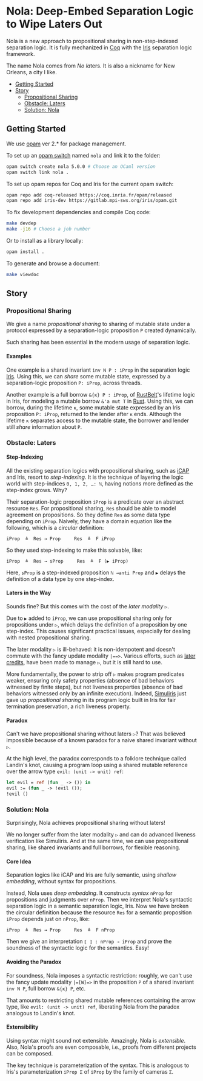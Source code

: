 # Nola: Deep-Embed Separation Logic to Wipe Laters Out

Nola is a new approach to propositional sharing
in non-step-indexed separation logic.
It is fully mechanized in [Coq](https://coq.inria.fr/) with the [Iris](https://iris-project.org/) separation logic framework.

The name Nola comes from *No* *la*ters.
It is also a nickname for New Orleans, a city I like.

- [Getting Started](#getting-started)
- [Story](#story)
  - [Propositional Sharing](#propositional-sharing)
  - [Obstacle: Laters](#obstacle-laters)
  - [Solution: Nola](#solution-nola)

## Getting Started

We use [opam](https://opam.ocaml.org/) ver 2.* for package management.

To set up an [opam switch](https://opam.ocaml.org/doc/man/opam-switch.html) named `nola` and link it to the folder:
```bash
opam switch create nola 5.0.0 # Choose an OCaml version
opam switch link nola .
```

To set up opam repos for Coq and Iris for the current opam switch:
```bash
opam repo add coq-released https://coq.inria.fr/opam/released
opam repo add iris-dev https://gitlab.mpi-sws.org/iris/opam.git
```

To fix development dependencies and compile Coq code:
```bash
make devdep
make -j16 # Choose a job number
```

Or to install as a library locally:
```bash
opam install .
```

To generate and browse a document:
```bash
make viewdoc
```

## Story

### Propositional Sharing

We give a name *propositional sharing*
to sharing of mutable state under a protocol expressed by a separation-logic proposition `P` created dynamically.

Such sharing has been essential in the modern usage of separation logic.

#### Examples

One example is a shared invariant `inv N P : iProp`
in the separation logic [Iris](https://iris-project.org/).
Using this, we can *share* some mutable state, expressed by a separation-logic proposition `P: iProp`, across threads.

Another example is a full borrow `&{κ} P : iProp`,
of [RustBelt](https://plv.mpi-sws.org/rustbelt/popl18/)'s lifetime logic in Iris,
for modeling a mutable borrow `&'a mut T` in [Rust](https://www.rust-lang.org/).
Using this, we can borrow, during the lifetime `κ`, some mutable state expressed by an Iris proposition `P: iProp`,
returned to the lender after `κ` ends.
Although the lifetime `κ` separates access to the mutable state,
the borrower and lender still *share* information about `P`.

### Obstacle: Laters

#### Step-Indexing

All the existing separation logics with propositional sharing,
such as [iCAP](https://www.cs.au.dk/~birke/papers/icap-conf.pdf) and Iris,
resort to *step-indexing*.
It is the technique of layering the logic world with step-indices `0, 1, 2, …: ℕ`,
having notions more defined as the step-index grows.
Why?

Their separation-logic proposition `iProp` is a predicate over an abstract resource `Res`.
For propositional sharing, `Res` should be able to model agreement on propositions.
So they define `Res` as some data type depending on `iProp`.
Naively, they have a domain equation like the following,
which is a *circular* definition:
```
iProp  ≜  Res → Prop     Res  ≜  F iProp
```
So they used step-indexing to make this solvable, like:
```
iProp  ≜  Res → sProp     Res  ≜  F (▶ iProp)
```
Here, `sProp` is a step-indexed proposition `ℕ →anti Prop`
and `▶` delays the definition of a data type by one step-index.

#### Laters in the Way

Sounds fine? But this comes with the cost of the *later modality* `▷`.

Due to `▶` added to `iProp`, we can use propositional sharing only for propositions under `▷`,
which delays the definition of a proposition by one step-index.
This causes significant practical issues, especially for dealing with nested propositional sharing.

The later modality `▷` is ill-behaved: it is non-idempotent and doesn't commute with the fancy update modality `|==>`.
Various efforts, such as [later credits](https://plv.mpi-sws.org/later-credits/), have been made to manage `▷`, but it is still hard to use.

More fundamentally, the power to strip off `▷` makes program predicates weaker,
ensuring only safety properties (absence of bad behaviors witnessed by finite steps),
but not liveness properties (absence of bad behaviors witnessed only by an infinite execution).
Indeed, [Simuliris](https://iris-project.org/pdfs/2022-popl-simuliris.pdf) just gave up *propositional sharing* in its program logic built in Iris for fair termination preservation, a rich liveness property.

#### Paradox

Can't we have propositional sharing without laters `▷`?
That was believed impossible because of a known paradox for a naive shared invariant without `▷`.

At the high level, the paradox corresponds to a folklore technique called Landin's knot,
causing a program loop using a shared mutable reference over the arrow type `evil: (unit -> unit) ref`:
```ocaml
let evil = ref (fun _ -> ()) in
evil := (fun _ -> !evil ());
!evil ()
```

### Solution: Nola

Surprisingly, Nola achieves propositional sharing without laters!

We no longer suffer from the later modality `▷` and can do advanced liveness verification like Simuliris.
And at the same time, we can use propositional sharing, like shared invariants and full borrows, for flexible reasoning.

#### Core Idea

Separation logics like iCAP and Iris are fully semantic, using *shallow embedding*, without syntax for propositions.

Instead, Nola uses *deep embedding*.
It constructs *syntax* `nProp` for propositions and judgments over `nProp`.
Then we interpret Nola's syntactic separation logic in a semantic separation logic, Iris.
Now we have broken the circular definition
because the resource `Res` for a semantic proposition `iProp` depends just on `nProp`, like:
```
iProp  ≜  Res → Prop     Res  ≜  F nProp
```
Then we give an interpretation `⟦ ⟧ : nProp → iProp`
and prove the soundness of the syntactic logic for the semantics.
Easy!

#### Avoiding the Paradox

For soundness, Nola imposes a syntactic restriction:
roughly, we can't use the fancy update modality `|=[W]=>` in the proposition `P` of a shared invariant `inv N P`, full borrow `&{κ} P`, etc.

That amounts to restricting shared mutable references containing the arrow type, like `evil: (unit -> unit) ref`,
liberating Nola from the paradox analogous to Landin's knot.

#### Extensibility

Using syntax might sound not extensible.
Amazingly, Nola is *extensible*.
Also, Nola's proofs are even composable,
i.e., proofs from different projects can be composed.

The key technique is parameterization of the syntax.
This is analogous to Iris's parameterization `iProp Σ` of `iProp` by the family of cameras `Σ`.
